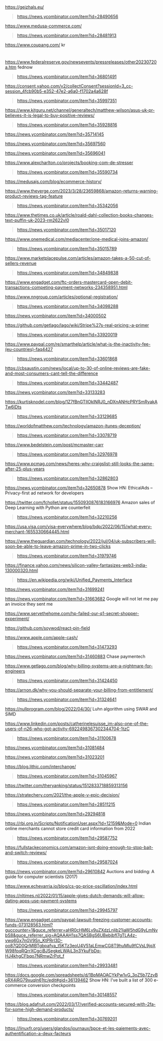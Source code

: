 https://geizhals.eu/
> https://news.ycombinator.com/item?id=28490656

https://www.medusa-commerce.com/
> https://news.ycombinator.com/item?id=28481913

https://www.coupang.com/ kr

#
https://www.federalreserve.gov/newsevents/pressreleases/other20230720a.htm fednow
> https://news.ycombinator.com/item?id=36801491

https://consent.yahoo.com/v2/collectConsent?sessionId=3_cc-session_4fcb90b5-e352-47e2-a6a0-f1702a4a628f
> https://news.ycombinator.com/item?id=35997351

https://www.kitguru.net/channel/generaltech/matthew-wilson/asus-uk-pr-believes-it-is-legal-to-buy-positive-reviews/
> https://news.ycombinator.com/item?id=35928816

https://news.ycombinator.com/item?id=35714145

https://news.ycombinator.com/item?id=35697560

https://news.ycombinator.com/item?id=35696041

https://www.alexcharlton.co/projects/booking-com-de-stresser
> https://news.ycombinator.com/item?id=35590734

https://medusajs.com/blog/ecommerce-history/

https://www.theverge.com/2023/3/28/23659868/amazon-returns-warning-product-reviews-tag-feature
> https://news.ycombinator.com/item?id=35342056

https://www.thetimes.co.uk/article/roald-dahl-collection-books-changes-text-puffin-uk-2023-rm2622vl0
> https://news.ycombinator.com/item?id=35017120

https://www.onemedical.com/mediacenter/one-medical-joins-amazon/
> https://news.ycombinator.com/item?id=35015789

https://www.marketplacepulse.com/articles/amazon-takes-a-50-cut-of-sellers-revenue
> https://news.ycombinator.com/item?id=34849838

https://www.engadget.com/ftc-orders-mastercard-open-debit-transactions-competing-payment-networks-234358951.html

https://www.nngroup.com/articles/optional-registration/
> https://news.ycombinator.com/item?id=34098288

https://news.ycombinator.com/item?id=34000502

https://github.com/getlago/lago/wiki/Stripe%27s-real-pricing:-a-primer
> https://news.ycombinator.com/item?id=33920019

https://www.paypal.com/re/smarthelp/article/what-is-the-inactivity-fee-(eu-countries)-faq4427
> https://news.ycombinator.com/item?id=33601868

https://cbsaustin.com/news/local/up-to-30-of-online-reviews-are-fake-and-most-consumers-cant-tell-the-difference
> https://news.ycombinator.com/item?id=33442487

https://news.ycombinator.com/item?id=33133283

https://kurtisknodel.com/blog/1Z7fBnGTIlOklNRJ0_nDXnANHcPRYSmRyakATw6lDts
> https://news.ycombinator.com/item?id=33129685

https://worldofmatthew.com/technology/amazon-itunes-deception/
> https://news.ycombinator.com/item?id=33078719

https://www.bedelstein.com/post/mcmaster-carr
> https://news.ycombinator.com/item?id=32976978

https://www.pcmag.com/news/heres-why-craigslist-still-looks-the-same-after-25-plus-years
> https://news.ycombinator.com/item?id=32862803

https://news.ycombinator.com/item?id=32650878 	Show HN: EthicalAds – Privacy-first ad network for developers

https://twitter.com/fchollet/status/1550930876183166976 Amazon sales of Deep Learning with Python are counterfeit
> https://news.ycombinator.com/item?id=32210256

https://usa.visa.com/visa-everywhere/blog/bdp/2022/06/15/what-every-merchant-1655330664445.html

https://www.theguardian.com/technology/2022/jul/04/uk-subscribers-will-soon-be-able-to-leave-amazon-prime-in-two-clicks
> https://news.ycombinator.com/item?id=31979746

https://finance.yahoo.com/news/silicon-valley-fantasizes-web3-india-130000320.html
> https://en.wikipedia.org/wiki/Unified_Payments_Interface

https://news.ycombinator.com/item?id=31699241 

https://news.ycombinator.com/item?id=31663682 Google will not let me pay an invoice they sent me

https://www.servethehome.com/hp-failed-our-q1-secret-shopper-experiment/

https://github.com/soywod/react-pin-field

https://www.apple.com/apple-cash/
> https://news.ycombinator.com/item?id=31473293

https://news.ycombinator.com/item?id=31460883 Chase paymentech

https://www.getlago.com/blog/why-billing-systems-are-a-nightmare-for-engineers
> https://news.ycombinator.com/item?id=31424450

https://arnon.dk/why-you-should-separate-your-billing-from-entitlement/
> https://news.ycombinator.com/item?id=31324641

https://nullprogram.com/blog/2022/04/30/ Luhn algorithm using SWAR and SIMD

https://www.linkedin.com/posts/catherinelesuisse_im-also-one-of-the-users-of-n26-who-got-activity-6922498367302344704-1tzC
> https://news.ycombinator.com/item?id=31100678

https://news.ycombinator.com/item?id=31081484

https://news.ycombinator.com/item?id=31023201

https://blog.lithic.com/interchange/
> https://news.ycombinator.com/item?id=31045967

https://twitter.com/theryanking/status/1512833718859313156

https://stratechery.com/2021/the-apple-v-epic-decision/
> https://news.ycombinator.com/item?id=28511215

https://news.ycombinator.com/item?id=29294818

https://rbi.org.in/Scripts/NotificationUser.aspx?Id=12159&Mode=0 Indian online merchants cannot store credit card information from 2022
> https://news.ycombinator.com/item?id=29587752

https://fullstackeconomics.com/amazon-isnt-doing-enough-to-stop-bait-and-switch-reviews/
> https://news.ycombinator.com/item?id=29587024

https://news.ycombinator.com/item?id=29610842 Auctions and bidding: A guide for computer scientists (2017)

https://www.echevarria.io/blog/cs-go-price-oscillation/index.html

https://nltimes.nl/2022/01/15/apple-gives-dutch-demands-will-allow-dating-apps-use-payment-systems
> https://news.ycombinator.com/item?id=29945797

https://www.engadget.com/paypal-lawsuit-freezing-customer-accounts-funds-073128563.html?guccounter=1&guce_referrer=aHR0cHM6Ly9uZXdzLnljb21iaW5hdG9yLmNvbS8&guce_referrer_sig=AQAAAH1ss7QASBgS6UBebjbfI7gTLA4z-vwq6Gx7nGV9Sn_KtPRrI3D-oo87QD0QrMIBTgbpafya_t5KTz3eoU4V51aLEmwCG8T9huMIu9fCVsL9jqXW98fpqRQrrXCgciBJSegkeLWAiL3n3YkuFbDq-HJ4khgCFbqo7NRmwZrPot_f
> https://news.ycombinator.com/item?id=29933481

https://docs.google.com/spreadsheets/d/1BpMAOACYkPw1vG_3oZ5b7ZzvBoRX4jRG79xuqln61tc/edit#gid=36139462 Show HN: I've built a list of 300 e-commerce conversion checkpoints
> https://news.ycombinator.com/item?id=30148557

https://blog.adafruit.com/2022/03/17/verified-accounts-secured-with-2fa-for-some-high-demand-products/
> https://news.ycombinator.com/item?id=30769201

https://linuxfr.org/users/glandos/journaux/bpce-et-les-paiements-avec-authentification-a-deux-facteurs